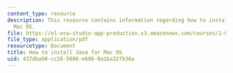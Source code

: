 ```yaml
---
content_type: resource
description: This resource contains information regarding how to install java for
  Mac OS.
file: https://ol-ocw-studio-app-production.s3.amazonaws.com/courses/1-00-introduction-to-computers-and-engineering-problem-solving-spring-2012/437dba98cc265606e6860a1ba32fb36a_MIT1_00S12_Ins_Java_Mac.pdf
file_type: application/pdf
resourcetype: Document
title: How to install Java for Mac OS
uid: 437dba98-cc26-5606-e686-0a1ba32fb36a
---
```

